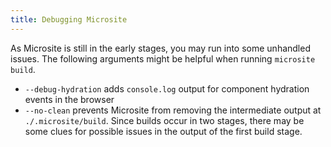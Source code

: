 ```yaml
---
title: Debugging Microsite
---
```


As Microsite is still in the early stages, you may run into some unhandled issues. The following arguments might be helpful when running `microsite build`.

- `--debug-hydration` adds `console.log` output for component hydration events in the browser
- `--no-clean` prevents Microsite from removing the intermediate output at `./.microsite/build`. Since builds occur in two stages, there may be some clues for possible issues in the output of the first build stage.
